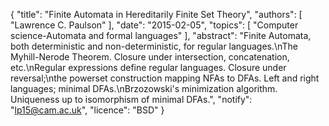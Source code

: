 {
    "title": "Finite Automata in Hereditarily Finite Set Theory",
    "authors": [
        "Lawrence C. Paulson"
    ],
    "date": "2015-02-05",
    "topics": [
        "Computer science-Automata and formal languages"
    ],
    "abstract": "Finite Automata, both deterministic and non-deterministic, for regular languages.\nThe Myhill-Nerode Theorem. Closure under intersection, concatenation, etc.\nRegular expressions define regular languages. Closure under reversal;\nthe powerset construction mapping NFAs to DFAs. Left and right languages; minimal DFAs.\nBrzozowski's minimization algorithm. Uniqueness up to isomorphism of minimal DFAs.",
    "notify": "lp15@cam.ac.uk",
    "licence": "BSD"
}